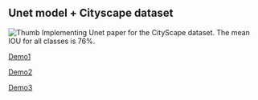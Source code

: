 ## Unet model + Cityscape dataset
![Thumb](thumbnail.png)
Implementing Unet paper for the CityScape dataset.
The mean IOU for all classes is 76%.

[Demo1](https://youtu.be/hwukQZ1rUAo)

[Demo2](https://youtu.be/bpUPKiHMvVY)

[Demo3](https://youtu.be/vBCH5Pkt5y8)
